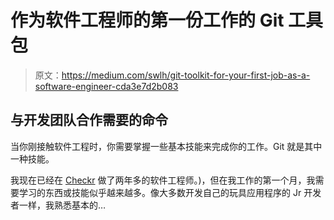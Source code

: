 # 作为软件工程师的第一份工作的 Git 工具包

> 原文：<https://medium.com/swlh/git-toolkit-for-your-first-job-as-a-software-engineer-cda3e7d2b083>

## 与开发团队合作需要的命令

当你刚接触软件工程时，你需要掌握一些基本技能来完成你的工作。Git 就是其中一种技能。

我现在已经在 [Checkr](http://checkr.com) 做了两年多的软件工程师。)，但在我工作的第一个月，我需要学习的东西或技能似乎越来越多。像大多数开发自己的玩具应用程序的 Jr 开发者一样，我熟悉基本的…